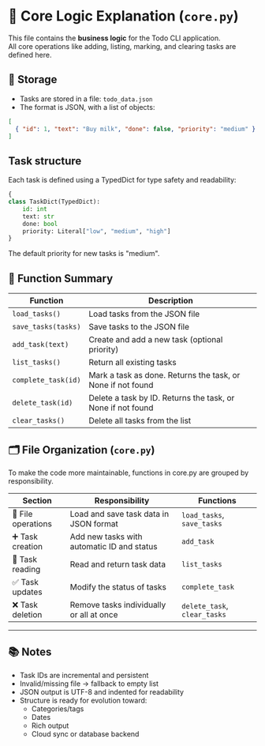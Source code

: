 # 🧠 Core Logic Explanation (`core.py`)

This file contains the **business logic** for the Todo CLI application.  
All core operations like adding, listing, marking, and clearing tasks are defined here.

## 📄 Storage

- Tasks are stored in a file: `todo_data.json`
- The format is JSON, with a list of objects:

```json
[
  { "id": 1, "text": "Buy milk", "done": false, "priority": "medium" }
]
```

## Task structure

Each task is defined using a TypedDict for type safety and readability:

```python
{
class TaskDict(TypedDict):
    id: int
    text: str
    done: bool
    priority: Literal["low", "medium", "high"]
}
```

The default priority for new tasks is "medium".

## 🧩 Function Summary

| Function              | Description                                      |
|-----------------------|--------------------------------------------------|
| `load_tasks()`        | Load tasks from the JSON file                    |
| `save_tasks(tasks)`   | Save tasks to the JSON file                      |
| `add_task(text)`      | Create and add a new task (optional priority)    |
| `list_tasks()`        | Return all existing tasks                        |
| `complete_task(id)`   | Mark a task as done. Returns the task, or None if not found|
| `delete_task(id)`     | Delete a task by ID. Returns the task, or None if not found|
| `clear_tasks()`       | Delete all tasks from the list                   |

## 🗂️ File Organization (`core.py`)

To make the code more maintainable, functions in core.py are grouped by responsibility.

| Section                 | Responsibility                                   | Functions                   |
|--------------------------|--------------------------------------------------|------------------------------|
| 🔄 File operations       | Load and save task data in JSON format           | `load_tasks`, `save_tasks`   |
| ➕ Task creation         | Add new tasks with automatic ID and status       | `add_task`                   |
| 📄 Task reading          | Read and return task data                        | `list_tasks`                 |
| ✅ Task updates          | Modify the status of tasks                       | `complete_task`              |
| ❌ Task deletion         | Remove tasks individually or all at once         | `delete_task`, `clear_tasks` |

---

## 📚 Notes

- Task IDs are incremental and persistent
- Invalid/missing file → fallback to empty list
- JSON output is UTF-8 and indented for readability
- Structure is ready for evolution toward:
  - Categories/tags
  - Dates
  - Rich output
  - Cloud sync or database backend
  